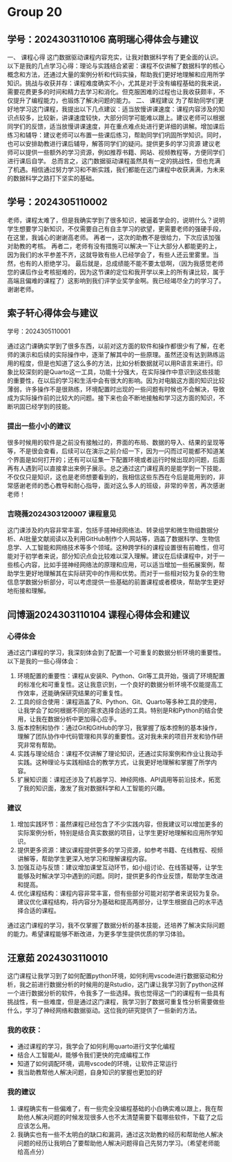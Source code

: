 # Group 20




## 学号：2024303110106 高明瑞心得体会与建议

一、 课程心得
这门数据驱动课程内容充实，让我对数据科学有了更全面的认识。以下是我的几点学习心得：理论与实践结合紧密：课程不仅讲解了数据科学的核心概念和方法，还通过大量的案例分析和代码实操，帮助我们更好地理解和应用所学知识。挑战与收获并存：课程难度确实不小，尤其是对于没有编程基础的我来说，需要花费更多的时间和精力去学习和消化。但克服困难的过程也让我收获颇丰，不仅提升了编程能力，也锻炼了解决问题的能力。
二、 课程建议
为了帮助同学们更好地学习这门课程，我提出以下几点建议：适当放慢讲课速度：课程内容涉及的知识点较多，比较新，讲课速度较快，大部分同学可能难以跟上。建议老师可以根据同学们的反馈，适当放慢讲课速度，并在重点难点处进行更详细的讲解。增加课后练习和辅导：建议老师可以布置一些课后练习，帮助同学们巩固所学知识。同时，也可以安排助教进行课后辅导，解答同学们的疑问。提供更多的学习资源 建议老师可以提供一些额外的学习资源，例如推荐书籍、网站、视频教程等，方便同学们进行课后自学。
总而言之，这门数据驱动课程虽然具有一定的挑战性，但也充满了机遇。相信通过努力学习和不断实践，我们都能在这门课程中收获满满，为未来的数据科学之路打下坚实的基础。


## 学号：2024305110002

老师，课程太难了，但是我确实学到了很多知识，被逼着学会的，说明什么？说明学生想要学习新知识，不仅需要自己有自主学习的欲望，更需要老师的强硬手段，在这里，我诚心的谢谢高老师。
再者一，这次的助教不是很给力，下次应该加强对助教的考核。
再者二，老师有没有措施可以解决一下让大部分人都能更的上，因为我们的水平参差不齐，这就导致有些人已经学会了，有些人还云里雾里。当然，也有的人拒绝学习。
最后就是，总成绩能不能不要太低啊，（因为我感觉老师您的课后作业考核挺难的，因为这节课的定位和我开学以来上的所有课比较，属于高端且偏难的课程了）这影响到我们评学业奖学金啊。我已经竭尽全力的学习了。谢谢老师。



## 索子轩心得体会与建议

学号：2024305110001

通过这门课确实学到了很多东西，以前对这方面的软件和操作都很少有了解，在老师的演示和后续的实际操作中，逐渐了解其中的一些原理。虽然还没有达到熟练运用的程度，但是也知道了这么多的方法，比如分析数据就可以用R语言来进行。印象比较深刻的是Quarto这一工具，功能十分强大，在实际操作中意识到这些技能的重要性，在以后的学习和生活中会有很大的影响。因为对电脑这方面的知识比较薄弱，许多操作不是很熟练，环境配置时出现的一些问题有时候也不会解决，导致成为实际操作前的比较大的问题。接下来也会不断地接触和学习这方面的知识，不断巩固已经学到的技能。

### 提出一些小小的建议

很多时候用的软件是之前没有接触过的，界面的布局、数据的导入、结果的呈现等等，不是很会查看，后续可以在演示之前介绍一下，因为一闪而过可能都不知道某个界面是如何打开的；还有可以征集一下配置环境或者运行时候出现的问题，后面再有人遇到可以直接拿出来例子展示。总之通过这门课程真的是能学到一下技能，不仅仅只是知识，这也是老师想要看到的，我相信这些东西在今后是能用到的，非常感谢老师的悉心教导和耐心指导，面对这么多人的班级，非常的辛苦，再次感谢老师！

###  吉晓薇2024303120007 课程意见
这门课涉及的内容非常丰富，包括手搓神经网络法、转录组学和微生物组数据分析、AI批量文献阅读以及利用GitHub制作个人网站等，涵盖了数据科学、生物信息学、人工智能和网络技术等多个领域。这种跨学科的课程设置很有前瞻性，但可能对于初学者来说，部分知识点会比较难以深入理解。建议在后续课程中，对于一些核心内容，比如手搓神经网络法的原理和应用，可以适当增加一些拓展案例，帮助学生更好地理解其在实际研究中的作用和优势。而对于一些相对较为复杂的生物信息学数据分析部分，可以考虑提供一些基础的前置课程或者模块，帮助学生更好地衔接和理解。

##   闫博涵2024303110104 课程心得体会和建议

###  心得体会

通过这门课程的学习，我深刻体会到了配置一个可重复的数据分析环境的重要性。以下是我的一些心得体会：

1. 环境配置的重要性：课程从安装R、Python、Git等工具开始，强调了环境配置的标准化和可重复性。这让我意识到，一个良好的数据分析环境不仅能提高工作效率，还能确保研究结果的可重复性。
2. 工具的综合使用：课程涵盖了R、Python、Git、Quarto等多种工具的使用，让我学会了如何根据不同的需求选择合适的工具。特别是R和Python的结合使用，让我在数据分析中更加得心应手。
3. 版本控制和协作：通过Git和GitHub的学习，我掌握了版本控制的基本操作，理解了团队协作中代码管理和共享的重要性。这对我未来的项目开发和协作研究非常有帮助。
4. 实践与理论结合：课程不仅讲解了理论知识，还通过实际案例和作业让我动手实践。这种理论与实践相结合的教学方式，让我更好地理解和掌握了所学内容。
5. 扩展知识面：课程还涉及了机器学习、神经网络、API调用等前沿技术，拓宽了我的知识面，激发了我对数据科学和人工智能的兴趣。

### 建议

1. 增加实践环节：虽然课程已经包含了不少实践内容，但我建议可以增加更多的实际案例分析，特别是结合真实数据的项目，让学生更好地理解和应用所学知识。
2. 提供更多资源：建议课程提供更多的学习资源，如参考书籍、在线教程、视频讲解等，帮助学生更深入地学习和理解课程内容。
3. 加强互动与反馈：建议增加课堂互动环节，如小组讨论、在线答疑等，让学生能够及时解决学习中遇到的问题。同时，提供更多的作业反馈，帮助学生改进和提高。
4. 优化课程结构：课程内容非常丰富，但有些部分可能对初学者来说较为复杂。建议优化课程结构，将内容分为基础和提高两部分，让学生根据自己的水平选择合适的课程。

通过这门课程的学习，我不仅掌握了数据分析的基本技能，还培养了解决实际问题的能力。希望课程能够不断改进，为更多学生提供优质的学习体验。

## 汪意茹 2024303110010

这门课程让我学习到了如何配置python环境，如何利用vscode进行数据驱动和分析，我之前进行数据分析的时候用的是Rstudio，这门课让我学习到了python这样一个进行数据分析的软件，令我多了一些选择。我也觉得这一门的课程有一些具有挑战性，有一些难度，但是通过这门课程，我学习到了数据可重复性分析需要做些什么，学习了神经网络和数据驱动。这位我的研究提供了一些新的方法。

### 我的收获：

- 通过课程的学习，我学会了如何利用quarto进行文学化编程
- 结合人工智能AI，能够令我们更快的完成编程工作
- 知道了如何调配环境，调用vscode的环境，让软件正常运行
- 我当助教帮他人解决问题，自身知识的掌握也更加的好

### 我的建议

1. 课程确实有一些偏难了，有一些完全没编程基础的小白确实难以跟上，我在帮助他人解决问题的时候发现很多人也不太清楚需要下载哪些软件，下载了之后应该怎么用。
2. 我确实也有一些不太明白的缺口和漏洞，通过这次助教的经历和帮助他人解决问题的经历让我明白了要帮助他人解决问题得自己先努力学习。（希望老师能给高点分）
